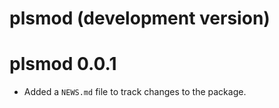 # plsmod (development version)

# plsmod 0.0.1

* Added a `NEWS.md` file to track changes to the package.
